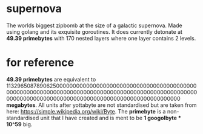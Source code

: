 # supernova

The worlds biggest zipbomb at the size of a galactic supernova. Made using golang and its exquisite goroutines. It does currently detonate at **49.39 primebytes** with 170 nested layers where one layer contains 2 levels.

# for reference

**49.39 primebytes** are equivalent to 11329650878906250000000000000000000000000000000000000000000000000000000000000000000000000000000000000000000000000000000000000000000000000000000000000000000000000000000 **megabytes**. All units after yottabyte are not standardised but are taken from here: https://simple.wikipedia.org/wiki/Byte. The **primebyte** is a non-standardised unit that I have created and is ment to be **1 googolbyte * 10^59** big.

